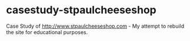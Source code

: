 # casestudy-stpaulcheeseshop
Case Study of http://www.stpaulcheeseshop.com - My attempt to rebuild the site for educational purposes.
